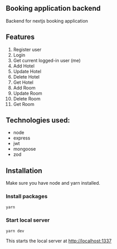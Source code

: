 ## Booking application backend
Backend for nextjs booking application

## Features
1. Register user
2. Login
3. Get current logged-in user (me)
4. Add Hotel
5. Update Hotel
6. Delete Hotel
7. Get Hotel
8. Add Room
9. Update Room
10. Delete Room
11. Get Room

## Technologies used:
- node
- express
- jwt
- mongoose
- zod
## Installation

Make sure you have node and yarn installed.

### Install packages

```bash
yarn
```

### Start local server

```bash
yarn dev
```

This starts the local server at [http://localhost:1337](http://localhost:5173)

